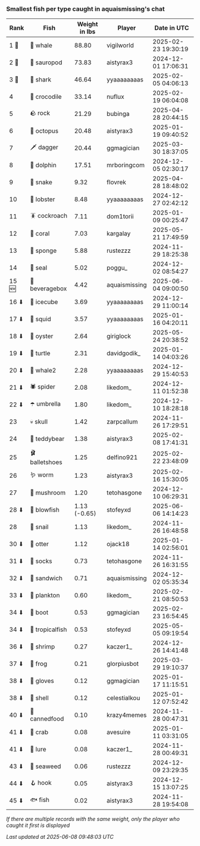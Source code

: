 ### Smallest fish per type caught in aquaismissing's chat
| Rank | Fish | Weight in lbs | Player | Date in UTC |
|------|--------|-----------|---------|------|
| 1 🥇  | 🐳 whale | 88.80 | vigilworld | 2025-02-23 19:30:19 |
| 2 🥈  | 🦕 sauropod | 73.83 | aistyrax3 | 2024-12-01 17:06:31 |
| 3 🥉  | 🦈 shark | 46.64 | yyaaaaaaaas | 2025-02-05 04:06:13 |
| 4  | 🐊 crocodile | 33.14 | nuflux | 2025-02-19 06:04:08 |
| 5  | 🪨 rock | 21.29 | bubinga | 2025-04-28 20:44:15 |
| 6  | 🐙 octopus | 20.48 | aistyrax3 | 2025-01-19 09:40:52 |
| 7  | 🗡️ dagger | 20.44 | ggmagician | 2025-03-30 18:37:05 |
| 8  | 🐬 dolphin | 17.51 | mrboringcom | 2024-12-05 02:30:17 |
| 9  | 🐍 snake | 9.32 | flovrek | 2025-04-28 18:48:02 |
| 10  | 🦞 lobster | 8.48 | yyaaaaaaaas | 2024-12-27 02:42:12 |
| 11  | 🪳 cockroach | 7.11 | dom1torii | 2025-01-09 00:25:47 |
| 12  | 🪸 coral | 7.03 | kargalay | 2025-05-21 17:49:59 |
| 13  | 🧽 sponge | 5.88 | rustezzz | 2024-11-29 18:25:38 |
| 14  | 🦭 seal | 5.02 | poggu_ | 2024-12-02 08:54:27 |
| 15 🆕 | 🧃 beveragebox | 4.42 | aquaismissing | 2025-06-04 09:00:50 |
| 16 ⬇ | 🧊 icecube | 3.69 | yyaaaaaaaas | 2024-12-29 11:00:14 |
| 17 ⬇ | 🦑 squid | 3.57 | yyaaaaaaaas | 2025-01-16 04:20:11 |
| 18 ⬇ | 🦪 oyster | 2.64 | giriglock | 2025-05-24 20:38:52 |
| 19 ⬇ | 🐢 turtle | 2.31 | davidgodik_ | 2025-01-14 04:03:26 |
| 20 ⬇ | 🐋 whale2 | 2.28 | yyaaaaaaaas | 2024-12-29 15:40:53 |
| 21 ⬇ | 🕷️ spider | 2.08 | likedom_ | 2024-12-11 01:52:38 |
| 22 ⬇ | ☂️ umbrella | 1.80 | likedom_ | 2024-12-10 18:28:18 |
| 23  | 💀 skull | 1.42 | zarpcallum | 2024-11-26 17:29:51 |
| 24  | 🧸 teddybear | 1.38 | aistyrax3 | 2025-02-08 17:41:31 |
| 25  | 🩰 balletshoes | 1.25 | delfino921 | 2025-02-22 23:48:09 |
| 26  | 🪱 worm | 1.23 | aistyrax3 | 2025-02-16 15:30:05 |
| 27  | 🍄 mushroom | 1.20 | tetohasgone | 2024-12-10 06:29:31 |
| 28 ⬇ | 🐡 blowfish | 1.13 (-0.65) | stofeyxd | 2025-06-06 14:14:23 |
| 28  | 🐌 snail | 1.13 | likedom_ | 2024-11-26 16:48:58 |
| 30 ⬇ | 🦦 otter | 1.12 | ojack18 | 2025-01-14 02:56:01 |
| 31 ⬇ | 🧦 socks | 0.73 | tetohasgone | 2024-11-26 16:31:55 |
| 32 ⬇ | 🥪 sandwich | 0.71 | aquaismissing | 2024-12-02 05:35:34 |
| 33 ⬇ | 🦠 plankton | 0.60 | likedom_ | 2025-02-21 08:50:53 |
| 34 ⬇ | 👢 boot | 0.53 | ggmagician | 2025-02-23 16:54:45 |
| 34 ⬇ | 🐠 tropicalfish | 0.53 | stofeyxd | 2025-05-05 09:19:54 |
| 36 ⬇ | 🦐 shrimp | 0.27 | kaczer1_ | 2024-12-26 14:41:48 |
| 37 ⬇ | 🐸 frog | 0.21 | glorpiusbot | 2025-03-29 19:10:37 |
| 38 ⬇ | 🧤 gloves | 0.12 | ggmagician | 2025-01-17 11:15:51 |
| 38 ⬇ | 🐚 shell | 0.12 | celestialkou | 2025-01-12 07:52:42 |
| 40 ⬇ | 🥫 cannedfood | 0.10 | krazy4memes | 2024-11-28 00:47:31 |
| 41 ⬇ | 🦀 crab | 0.08 | avesuire | 2025-01-11 03:31:05 |
| 41 ⬇ | 🎏 lure | 0.08 | kaczer1_ | 2024-11-28 00:49:31 |
| 43 ⬇ | 🌿 seaweed | 0.06 | rustezzz | 2024-12-09 23:29:35 |
| 44 ⬇ | 🪝 hook | 0.05 | aistyrax3 | 2024-12-15 13:07:25 |
| 45 ⬇ | 🐟 fish | 0.02 | aistyrax3 | 2024-11-28 19:54:08 |

_If there are multiple records with the same weight, only the player who caught it first is displayed_

_Last updated at 2025-06-08 09:48:03 UTC_
